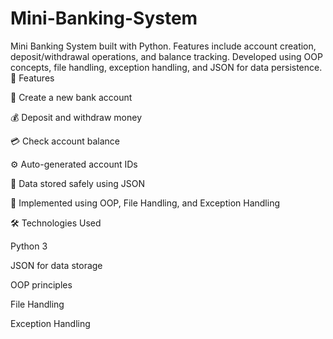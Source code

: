 # Mini-Banking-System
Mini Banking System built with Python. Features include account creation, deposit/withdrawal operations, and balance tracking. Developed using OOP concepts, file handling, exception handling, and JSON for data persistence.
🚀 Features

🧾 Create a new bank account

💰 Deposit and withdraw money

💳 Check account balance

⚙️ Auto-generated account IDs

📂 Data stored safely using JSON

🧠 Implemented using OOP, File Handling, and Exception Handling

🛠️ Technologies Used

Python 3

JSON for data storage

OOP principles

File Handling

Exception Handling
